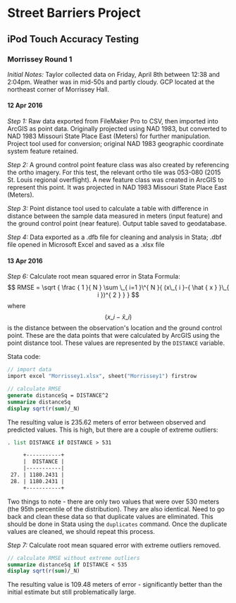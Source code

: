 # Street Barriers Project
## iPod Touch Accuracy Testing

### Morrissey Round 1
*Initial Notes:* Taylor collected data on Friday, April 8th between 12:38 and 2:04pm. Weather was in mid-50s and partly cloudy. GCP located at the northeast corner of Morrissey Hall. 

#### 12 Apr 2016
*Step 1:* Raw data exported from FileMaker Pro to CSV, then imported into ArcGIS as point data. Originally projected using NAD 1983, but converted to NAD 1983 Missouri State Place East (Meters) for further manipulation. Project tool used for conversion; original NAD 1983 geographic coordinate system feature retained.

*Step 2:* A ground control point feature class was also created by referencing the ortho imagery. For this test, the relevant ortho tile was 053-080 (2015 St. Louis regional overflight). A new feature class was created in ArcGIS to represent this point. It was projected in NAD 1983 Missouri State Place East (Meters).

*Step 3:* Point distance tool used to calculate a table with difference in distance between the sample data measured in meters (input feature) and the ground control point (near feature). Output table saved to geodatabase.

*Step 4:* Data exported as a .dfb file for cleaning and analysis in Stata; .dbf file opened in Microsoft Excel and saved as a .xlsx file

#### 13 Apr 2016
*Step 6:* Calculate root mean squared error in Stata
Formula:
$$ RMSE = \sqrt { \frac { 1 }{ N } \sum \_{ i=1 }\^{ N }{ (x\_{ i }-{ \hat { x }  }\_{ i })^{ 2 } }  }  $$
where $$ (x\_{ i }-{ \hat { x }  }\_{ i }) $$
is the distance between the observation's location and the ground control point. These are the data points that were calculated by ArcGIS using the point distance tool. These values are represented by the ```DISTANCE``` variable.

Stata code:
```Stata
// import data
import excel "Morrissey1.xlsx", sheet("Morrissey1") firstrow

// calculate RMSE
generate distanceSq = DISTANCE^2
summarize distanceSq
display sqrt(r(sum)/_N)
```

The resulting value is 235.62 meters of error between observed and predicted values. This is high, but there are a couple of extreme outliers: 


```Stata
. list DISTANCE if DISTANCE > 531

     +-----------+
     |  DISTANCE |
     |-----------|
 27. | 1180.2431 |
 28. | 1180.2431 |
     +-----------+
```

Two things to note - there are only two values that were over 530 meters (the 95th percentile of the distribution). They are also identical. Need to go back and clean these data so that duplicate values are eliminated. This should be done in Stata using the ```duplicates``` command. Once the duplicate values are cleaned, we should repeat this process.

*Step 7:* Calculate root mean squared error with extreme outliers removed.

```Stata
// calculate RMSE without extreme outliers
summarize distanceSq if DISTANCE < 535
display sqrt(r(sum)/_N)
```

The resulting value is 109.48 meters of error - significantly better than the initial estimate but still problematically large.